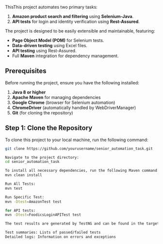 ThisThis project automates two primary tasks:
1. **Amazon product search and filtering** using **Selenium-Java**.
2. **API tests** for login and identity verification using **Rest-Assured**.

The project is designed to be easily extensible and maintainable, featuring:
- **Page Object Model (POM)** for Selenium tests.
- **Data-driven testing** using Excel files.
- **API testing** using Rest-Assured.
- Full **Maven** integration for dependency management.
## Prerequisites

Before running the project, ensure you have the following installed:
1. **Java 8 or higher**
2. **Apache Maven** for managing dependencies
3. **Google Chrome** (browser for Selenium automation)
4. **ChromeDriver** (automatically handled by WebDriverManager)
5. **Git** (for cloning the repository)

## Step 1: Clone the Repository

To clone this project to your local machine, run the following command:

```bash
git clone https://github.com/yourusername/senior_automation_task.git

Navigate to the project directory:
cd senior_automation_task

To install all necessary dependencies, run the following Maven command:
mvn clean install

Run All Tests:
mvn test

Run Specific Test:
mvn -Dtest=AmazonTest test

for API tests:
mvn -Dtest=FoodicsLoginAPITest test

The test results are generated by TestNG and can be found in the target/surefire-reports directory. This folder contains:

Test summaries: Lists of passed/failed tests
Detailed logs: Information on errors and exceptions
